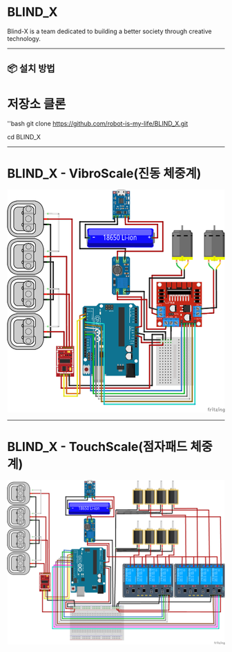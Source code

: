 # BLIND_X
Blind-X is a team dedicated to building a better society through creative technology.

---
## 📦 설치 방법

# 저장소 클론
''bash
git clone https://github.com/robot-is-my-life/BLIND_X.git

cd BLIND_X


---

# BLIND_X - VibroScale(진동 체중계)
![diagram-VibroScale](images/diagram_vib.png)


---

# BLIND_X - TouchScale(점자패드 체중계)
![diagram-TouchScale](images/diagram_braile.png)
